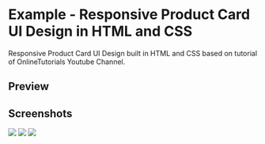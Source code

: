 <h1>Example - Responsive Product Card UI Design in HTML and CSS</h1>
<p>Responsive Product Card UI Design built in HTML and CSS based on tutorial of OnlineTutorials Youtube Channel.</p>

<h2>Preview</h2>
<p><a href="" target="_blank"></a></p>
  
<h2>Screenshots</h2>
<img src="https://raw.githubusercontent.com/DjalmoCruzJr/tutorial-onlinetutorials-resposive-product-card-ui-design-in-html-and-css/master/screenshots/screenshot01.png">
<img src="https://raw.githubusercontent.com/DjalmoCruzJr/tutorial-onlinetutorials-resposive-product-card-ui-design-in-html-and-css/master/screenshots/screenshot02.png">
<img src="https://raw.githubusercontent.com/DjalmoCruzJr/tutorial-onlinetutorials-resposive-product-card-ui-design-in-html-and-css/master/screenshots/screenshot03.png">
